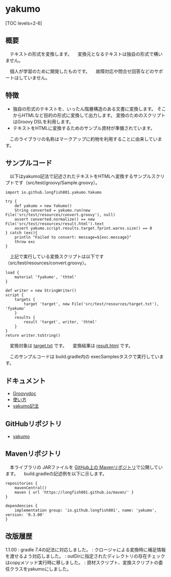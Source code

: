 # yakumo

[TOC levels=2-6]

## 概要

　テキストの形式を変換します。
　変換元となるテキストは独自の形式で構いません。

　個人が学習のために開発したものです。
　故障対応や問合せ回答などのサポートはしていません。

## 特徴

* 独自の形式のテキストを、いったん階層構造のある文書に変換します。
  そこからHTMLなど目的の形式に変換して出力します。
  変換のためのスクリプトはGroovy DSLを利用します。
* テキストをHTMLに変換するためのサンプル資材が準備されています。

　このライブラリの名称はマークアップに約物を利用することに由来しています。

## サンプルコード

　以下はyakumo記法で記述されたテキストをHTMLへ変換するサンプルスクリプトです（src/test/groovy/Sample.groovy）。

```
import io.github.longfish801.yakumo.Yakumo

try {
	def yakumo = new Yakumo()
	String converted = yakumo.run(new File('src/test/resources/convert.groovy'), null)
	assert converted.normalize() == new File('src/test/resources/result.html').text
	assert yakumo.script.results.target.fprint.warns.size() == 0
} catch (exc){
	println "Failed to convert: message=${exc.message}"
	throw exc
}
```

　上記で実行している変換スクリプトは以下です（src/test/resources/convert.groovy）。

```
load {
	material 'fyakumo', 'thtml'
}

def writer = new StringWriter()
script {
	targets {
		target 'target', new File('src/test/resources/target.txt'), 'fyakumo'
	}
	results {
		result 'target', writer, 'thtml'
	}
}
return writer.toString()
```

　変換対象は [target.txt](https://github.com/longfish801/yakumo/tree/master/src/test/resources/target.txt) です。
　変換結果は [result.html](https://github.com/longfish801/yakumo/tree/master/src/test/resources/result.html) です。

　このサンプルコードは build.gradle内の execSamplesタスクで実行しています。

## ドキュメント

* [Groovydoc](groovydoc/)
* [使い方](howto.html)
* [yakumo記法](notation.html)

## GitHubリポジトリ

* [yakumo](https://github.com/longfish801/yakumo)

## Mavenリポジトリ

　本ライブラリの JARファイルを [GitHub上の Mavenリポジトリ](https://github.com/longfish801/maven)で公開しています。
　build.gradleの記述例を以下に示します。

```
repositories {
	mavenCentral()
	maven { url 'https://longfish801.github.io/maven/' }
}

dependencies {
	implementation group: 'io.github.longfish801', name: 'yakumo', version: '0.3.00'
}
```

## 改版履歴

1.1.00
: gradle 7.4の記法に対応しました。
: クロージャによる変換時に補足情報を渡せるよう対応しました。
: outDirに指定されたディレクトリの存在チェックはcopyメソッド実行時に移しました。
: 資材スクリプト、変換スクリプトの委任クラスをyakumoにしました。
